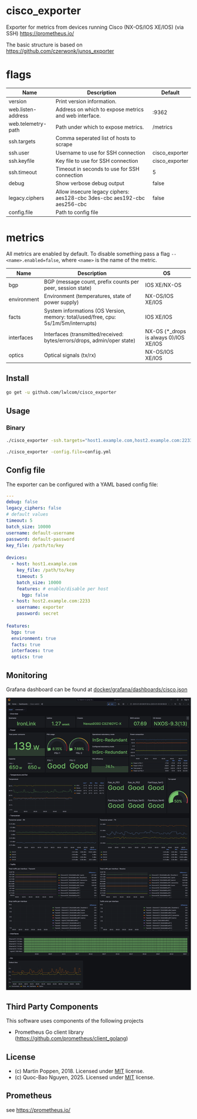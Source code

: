# cisco_exporter
Exporter for metrics from devices running Cisco (NX-OS/IOS XE/IOS) (via SSH) https://prometheus.io/

The basic structure is based on https://github.com/czerwonk/junos_exporter

# flags
Name     | Description | Default
---------|-------------|---------
version | Print version information. |
web.listen-address | Address on which to expose metrics and web interface. | :9362
web.telemetry-path | Path under which to expose metrics. | /metrics
ssh.targets | Comma seperated list of hosts to scrape |
ssh.user | Username to use for SSH connection | cisco_exporter
ssh.keyfile | Key file to use for SSH connection | cisco_exporter
ssh.timeout | Timeout in seconds to use for SSH connection | 5
debug | Show verbose debug output | false
legacy.ciphers | Allow insecure legacy ciphers: aes128-cbc 3des-cbc aes192-cbc aes256-cbc | false
config.file | Path to config file |

# metrics

All metrics are enabled by default. To disable something pass a flag `--<name>.enabled=false`, where `<name>` is the name of the metric.

Name     | Description | OS
---------|-------------|----
bgp | BGP (message count, prefix counts per peer, session state) | IOS XE/NX-OS
environment | Environment (temperatures, state of power supply) | NX-OS/IOS XE/IOS
facts | System informations (OS Version, memory: total/used/free, cpu: 5s/1m/5m/interrupts) | IOS XE/IOS
interfaces | Interfaces (transmitted/received: bytes/errors/drops, admin/oper state) | NX-OS (*_drops is always 0)/IOS XE/IOS
optics | Optical signals (tx/rx) | NX-OS/IOS XE/IOS

## Install

```bash
go get -u github.com/lwlcom/cisco_exporter
```

## Usage

### Binary
```bash
./cisco_exporter -ssh.targets="host1.example.com,host2.example.com:2233,172.16.0.1" -ssh.keyfile=cisco_exporter
```

```bash
./cisco_exporter -config.file=config.yml
```

## Config file
The exporter can be configured with a YAML based config file:

```yaml
---
debug: false
legacy_ciphers: false
# default values
timeout: 5
batch_size: 10000
username: default-username
password: default-password
key_file: /path/to/key

devices:
  - host: host1.example.com
    key_file: /path/to/key
    timeout: 5
    batch_size: 10000
    features: # enable/disable per host
      bgp: false
  - host: host2.example.com:2233
    username: exporter
    password: secret

features:
  bgp: true
  environment: true
  facts: true
  interfaces: true
  optics: true

```

## Monitoring

Grafana dashboard can be found at [docker/grafana/dashboards/cisco.json](docker/grafana/dashboards/cisco.json)

![alt text](docker/grafana/grafana.png)

## Third Party Components
This software uses components of the following projects
* Prometheus Go client library (https://github.com/prometheus/client_golang)

## License
- (c) Martin Poppen, 2018. Licensed under [MIT](LICENSE) license.
- (c) Quoc-Bao Nguyen, 2025. Licensed under [MIT](LICENSE) license.

## Prometheus
see https://prometheus.io/
